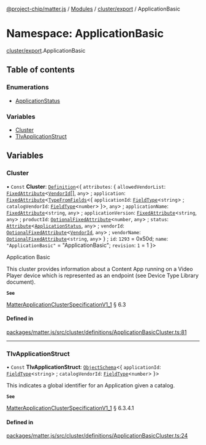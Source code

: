 [@project-chip/matter.js](../README.md) / [Modules](../modules.md) / [cluster/export](cluster_export.md) / ApplicationBasic

# Namespace: ApplicationBasic

[cluster/export](cluster_export.md).ApplicationBasic

## Table of contents

### Enumerations

- [ApplicationStatus](../enums/cluster_export.ApplicationBasic.ApplicationStatus.md)

### Variables

- [Cluster](cluster_export.ApplicationBasic.md#cluster)
- [TlvApplicationStruct](cluster_export.ApplicationBasic.md#tlvapplicationstruct)

## Variables

### Cluster

• `Const` **Cluster**: [`Definition`](cluster_export.ClusterFactory.md#definition)<{ `attributes`: { `allowedVendorList`: [`FixedAttribute`](cluster_export.md#fixedattribute)<[`VendorId`](datatype_export.md#vendorid)[], `any`\> ; `application`: [`FixedAttribute`](cluster_export.md#fixedattribute)<[`TypeFromFields`](tlv_export.md#typefromfields)<{ `applicationId`: [`FieldType`](../interfaces/tlv_export.FieldType.md)<`string`\> ; `catalogVendorId`: [`FieldType`](../interfaces/tlv_export.FieldType.md)<`number`\>  }\>, `any`\> ; `applicationName`: [`FixedAttribute`](cluster_export.md#fixedattribute)<`string`, `any`\> ; `applicationVersion`: [`FixedAttribute`](cluster_export.md#fixedattribute)<`string`, `any`\> ; `productId`: [`OptionalFixedAttribute`](cluster_export.md#optionalfixedattribute)<`number`, `any`\> ; `status`: [`Attribute`](cluster_export.md#attribute)<[`ApplicationStatus`](../enums/cluster_export.ApplicationBasic.ApplicationStatus.md), `any`\> ; `vendorId`: [`OptionalFixedAttribute`](cluster_export.md#optionalfixedattribute)<[`VendorId`](datatype_export.md#vendorid), `any`\> ; `vendorName`: [`OptionalFixedAttribute`](cluster_export.md#optionalfixedattribute)<`string`, `any`\>  } ; `id`: ``1293`` = 0x50d; `name`: ``"ApplicationBasic"`` = "ApplicationBasic"; `revision`: ``1`` = 1 }\>

Application Basic

This cluster provides information about a Content App running on a Video Player device which is represented as
an endpoint (see Device Type Library document).

**`See`**

[MatterApplicationClusterSpecificationV1_1](../interfaces/spec_export.MatterApplicationClusterSpecificationV1_1.md) § 6.3

#### Defined in

[packages/matter.js/src/cluster/definitions/ApplicationBasicCluster.ts:81](https://github.com/project-chip/matter.js/blob/b7330d72/packages/matter.js/src/cluster/definitions/ApplicationBasicCluster.ts#L81)

___

### TlvApplicationStruct

• `Const` **TlvApplicationStruct**: [`ObjectSchema`](../classes/tlv_export.ObjectSchema.md)<{ `applicationId`: [`FieldType`](../interfaces/tlv_export.FieldType.md)<`string`\> ; `catalogVendorId`: [`FieldType`](../interfaces/tlv_export.FieldType.md)<`number`\>  }\>

This indicates a global identifier for an Application given a catalog.

**`See`**

[MatterApplicationClusterSpecificationV1_1](../interfaces/spec_export.MatterApplicationClusterSpecificationV1_1.md) § 6.3.4.1

#### Defined in

[packages/matter.js/src/cluster/definitions/ApplicationBasicCluster.ts:24](https://github.com/project-chip/matter.js/blob/b7330d72/packages/matter.js/src/cluster/definitions/ApplicationBasicCluster.ts#L24)
